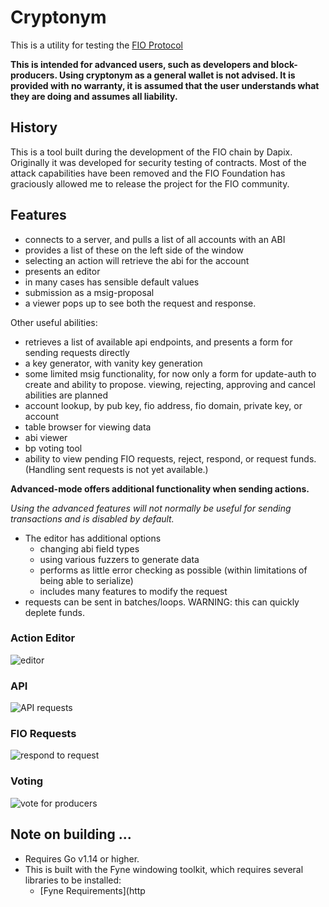 # Cryptonym

This is a utility for testing the [FIO Protocol](https://fioprotocol.io)

**This is intended for advanced users, such as developers and block-producers. Using cryptonym as a general wallet is not advised.
It is provided with no warranty, it is assumed that the user understands what they are doing and assumes all liability.**

## History

This is a tool built during the development of the FIO chain by Dapix. Originally it was developed for security testing
of contracts. Most of the attack capabilities have been removed and the FIO Foundation has graciously allowed me to
release the project for the FIO community.

## Features

 * connects to a server, and pulls a list of all accounts with an ABI
 * provides a list of these on the left side of the window
 * selecting an action will retrieve the abi for the account
 * presents an editor
 * in many cases has sensible default values
 * submission as a msig-proposal
 * a viewer pops up to see both the request and response.

Other useful abilities:

 * retrieves a list of available api endpoints, and presents a form for sending requests directly
 * a key generator, with vanity key generation
 * some limited msig functionality, for now only a form for update-auth to create and ability to propose. viewing, rejecting, approving and cancel abilities are planned
 * account lookup, by pub key, fio address, fio domain, private key, or account
 * table browser for viewing data
 * abi viewer
 * bp voting tool
 * ability to view pending FIO requests, reject, respond, or request funds. (Handling sent requests is not yet available.)

**Advanced-mode offers additional functionality when sending actions.**

 *Using the advanced features will not normally be useful for sending transactions and is disabled by default.*

 * The editor has additional options
   - changing abi field types
   - using various fuzzers to generate data
   - performs as little error checking as possible (within limitations of being able to serialize)
   - includes many features to modify the request
 * requests can be sent in batches/loops. WARNING: this can quickly deplete funds.



### Action Editor

![editor](doc/action-editor.png)

### API

![API requests](doc/api-request.png)

### FIO Requests

![respond to request](doc/respond-request.png)

### Voting

![vote for producers](doc/vote-producer.png)

## Note on building ...

* Requires Go v1.14 or higher.
* This is built with the Fyne windowing toolkit, which requires several libraries to be installed:
  - [Fyne Requirements](http